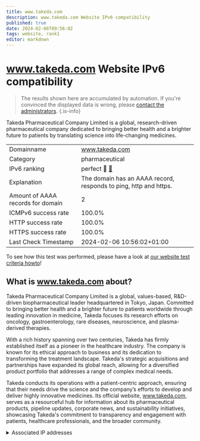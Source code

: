 ```yaml
---
title: www.takeda.com
description: www.takeda.com Website IPv6 compatibility
published: true
date: 2024-02-06T09:56:02
tags: website, rank1
editor: markdown
---
```


# www.takeda.com Website IPv6 compatibility

> The results shown here are accumulated by automation. If you're convinced the displayed data is wrong, please [contact the administrators](/howto/chat). 
{.is-info}

Takeda Pharmaceutical Company Limited is a global, research-driven pharmaceutical company dedicated to bringing better health and a brighter future to patients by translating science into life-changing medicines.


|   |   |
| - | - |
| Domainname | www.takeda.com
| Category | pharmaceutical |
| IPv6 ranking | perfect :1st_place_medal: [🔗](/howto/ranking) |
| Explanation | The domain has an AAAA record, responds to ping, http and https. |
| Amount of AAAA records for domain | 2 |
| ICMPv6 success rate | 100.0%|
| HTTP success rate | 100.0% |
| HTTPS success rate | 100.0% |
| Last Check Timestamp | 2024-02-06 10:56:02+01:00 |

To see how this test was performed, please have a look at [our website test criteria howto](/howto/testcriteria/website)!


## What is www.takeda.com about?
Takeda Pharmaceutical Company Limited is a global, values-based, R&D-driven biopharmaceutical leader headquartered in Tokyo, Japan. Committed to bringing better health and a brighter future to patients worldwide through leading innovation in medicine, Takeda focuses its research efforts on oncology, gastroenterology, rare diseases, neuroscience, and plasma-derived therapies.

With a rich history spanning over two centuries, Takeda has firmly established itself as a pioneer in the healthcare industry. The company is known for its ethical approach to business and its dedication to transforming the treatment landscape. Takeda's strategic acquisitions and partnerships have expanded its global reach, allowing for a diversified product portfolio that addresses a range of complex medical needs.

Takeda conducts its operations with a patient-centric approach, ensuring that their needs drive the science and the company’s efforts to develop and deliver highly innovative medicines. Its official website, www.takeda.com, serves as a resourceful hub for information about its pharmaceutical products, pipeline updates, corporate news, and sustainability initiatives, showcasing Takeda's commitment to transparency and engagement with patients, healthcare professionals, and the broader community.



<details>
<summary>Associated IP addresses</summary>

2606:4700::6812:120e

2606:4700::6812:130e

</details>
